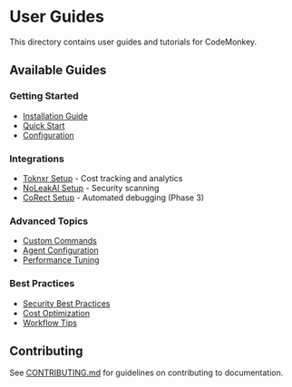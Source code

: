 # User Guides

This directory contains user guides and tutorials for CodeMonkey.

## Available Guides

### Getting Started
- [Installation Guide](./installation.md)
- [Quick Start](./quickstart.md)
- [Configuration](./configuration.md)

### Integrations
- [Toknxr Setup](./toknxr-setup.md) - Cost tracking and analytics
- [NoLeakAI Setup](./noleakai-setup.md) - Security scanning
- [CoRect Setup](./corect-setup.md) - Automated debugging (Phase 3)

### Advanced Topics
- [Custom Commands](./custom-commands.md)
- [Agent Configuration](./agent-config.md)
- [Performance Tuning](./performance.md)

### Best Practices
- [Security Best Practices](./security.md)
- [Cost Optimization](./cost-optimization.md)
- [Workflow Tips](./workflows.md)

## Contributing

See [CONTRIBUTING.md](../../CONTRIBUTING.md) for guidelines on contributing to documentation.
